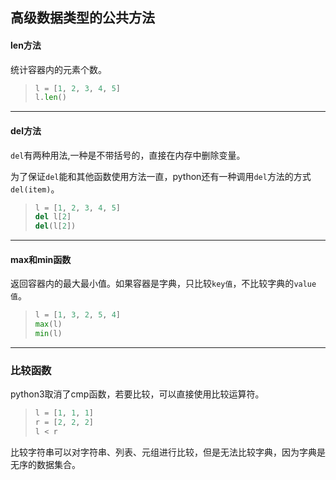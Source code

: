 ## 高级数据类型的公共方法

#### len方法

统计容器内的元素个数。

> ```python
> l = [1, 2, 3, 4, 5]
> l.len()
> ```

***

#### del方法

`del`有两种用法,一种是不带括号的，直接在内存中删除变量。

为了保证`del`能和其他函数使用方法一直，python还有一种调用`del`方法的方式`del(item)`。

> ```python
> l = [1, 2, 3, 4, 5]
> del l[2]
> del(l[2])
> ```

***

#### max和min函数

返回容器内的最大最小值。如果容器是字典，只比较`key值`，不比较字典的`value值`。

> ```python
> l = [1, 3, 2, 5, 4]
> max(l)
> min(l)
> ```

***

### 比较函数

python3取消了cmp函数，若要比较，可以直接使用比较运算符。

> ```python
> l = [1, 1, 1]
> r = [2, 2, 2]
> l < r
> ```

比较字符串可以对字符串、列表、元组进行比较，但是无法比较字典，因为字典是无序的数据集合。